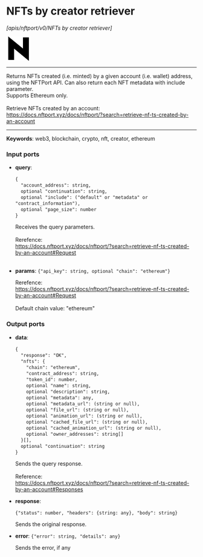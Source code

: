 # NFTs by creator retriever

_[apis/nftport/v0/NFTs by creator retriever]_

![icon](</assets/icons/352b98b2-6df6-4a21-93e1-a31cf5b9311d.png>)

---

Returns NFTs created (i.e. minted) by a given account (i.e. wallet) address, using the NFTPort API. Can also return each NFT metadata with include parameter.<br>
Supports Ethereum only.<br>
<br>
Retrieve NFTs created by an account:<br>
https://docs.nftport.xyz/docs/nftport/?search=retrieve-nf-ts-created-by-an-account<br>

---

__Keywords__: web3, blockchain, crypto, nft, creator, ethereum

### Input ports

* __query__: 
    ```
    {
      "account_address": string,
      optional "continuation": string,
      optional "include": ("default" or "metadata" or "contract_information"),
      optional "page_size": number
    }
    ```

    Receives the query parameters.<br>
    <br>
    Rerefence:<br>
    https://docs.nftport.xyz/docs/nftport/?search=retrieve-nf-ts-created-by-an-account#Request<br>
    <br>


* __params__: ` {"api_key": string, optional "chain": "ethereum"} `

    Rerefence:<br>
    https://docs.nftport.xyz/docs/nftport/?search=retrieve-nf-ts-created-by-an-account#Request<br>
    <br>
    Default chain value: "ethereum"<br>

### Output ports

* __data__: 
    ```
    {
      "response": "OK",
      "nfts": {
        "chain": "ethereum",
        "contract_address": string,
        "token_id": number,
        optional "name": string,
        optional "description": string,
        optional "metadata": any,
        optional "metadata_url": (string or null),
        optional "file_url": (string or null),
        optional "animation_url": (string or null),
        optional "cached_file_url": (string or null),
        optional "cached_animation_url": (string or null),
        optional "owner_addresses": string[]
      }[],
      optional "continuation": string
    }
    ```

    Sends the query response.<br>
    <br>
    Reference:<br>
    https://docs.nftport.xyz/docs/nftport/?search=retrieve-nf-ts-created-by-an-account#Responses<br>


* __response__: 
    ```
    {"status": number, "headers": {string: any}, "body": string}
    ```

    Sends the original response.<br>


* __error__: ` {"error": string, "details": any} `

    Sends the error, if any<br>


